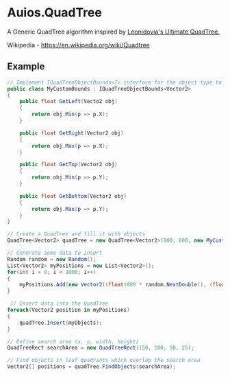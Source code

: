 # Auios.QuadTree
A Generic QuadTree algorithm inspired by [Leonidovia's Ultimate QuadTree.](https://github.com/leonidovia/UltimateQuadTree)

Wikipedia - https://en.wikipedia.org/wiki/Quadtree

## Example

```cs
// Implement IQuadTreeObjectBounds<T> interface for the object type to be stored
public class MyCustomBounds : IQuadTreeObjectBounds<Vector2>
{
    public float GetLeft(Vecto2 obj)
    {
        return obj.Min(p => p.X);
    }

    public float GetRight(Vector2 obj)
    {
        return obj.Max(p => p.X);
    }

    public float GetTop(Vector2 obj)
    {
        return obj.Min(p => p.Y);
    }

    public float GetBottom(Vector2 obj)
    {
        return obj.Max(p => p.Y);
    }
}

// Create a QuadTree and fill it with objects
QuadTree<Vector2> quadTree = new QuadTree<Vector2>(800, 600, new MyCustomBounds());

// Generate some data to insert
Random random = new Random();
List<Vector2> myPositions = new List<Vector2>();
for(int i = 0; i < 1000; i++)
{
    myPositions.Add(new Vector2((float)800 * random.NextDouble(), (float)600 * random.NextDouble()));
}

 // Insert data into the QuadTree
foreach(Vector2 position in myPositions)
{
    quadTree.Insert(myObjects);
}

// Define search area (x, y, width, height)
QuadTreeRect searchArea = new QuadTreeRect(150, 100, 50, 25);

// Find objects in leaf quadrants which overlap the search area
Vector2[] positions = quadTree.FindObjects(searchArea);
```
